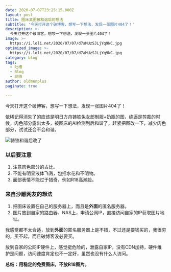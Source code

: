 ```yaml
---
date: 2020-07-07T23:25:15.000Z
layout: post
title: 图床某图被和谐后的想法
subtitle: '今天打开这个破博客，想写一下想法，发现一张图片404了！'
description: >-
  今天打开这个破博客，想写一下想法，发现一张图片404了！
image: >-
  https://i.loli.net/2020/07/07/d7aMUzSJLjYq9NC.jpg
optimized_image: >-
  https://i.loli.net/2020/07/07/d7aMUzSJLjYq9NC.jpg
category: blog
tags:
  - 吐槽
  - Blog
  - 网络
author: oldmenplus
paginate: true

---
```


今天打开这个破博客，想写一下想法，发现一张图片404了！

依稀记得消失了的应该是明日方舟铸铁兔女郎制服+奶瓶的图，绝逼是剪裁的时候，肉色部分露出太多，被图床的AI检测到后和谐了，赶紧把图改一下，减少肉色部分，试试还会不会和谐。

![铸铁和谐后改了](https://i.loli.net/2020/07/07/hJ94PKpVNYXu3dZ.jpg)

### **以后要注意**

1. 注意肉色部分的占比。
2. 不能有明显液体飞溅，包括水花和不明物。
3. 面部表情不能过于猎奇，例如R18高潮脸。

### **来自沙雕网友的想法**

1. 把图床设置在自己的服务器上，而且是**外面**的匿名服务器。
2. 图片放到自家的路由器、NAS上，申请公网IP，直接访问自家的IP获取图片地址。

我感觉都不太合适，放到**外面**的匿名服务器上是不错，不过还是要钱买的，我很穷的，买不起，而且破博客没必要买。

放到自家的公网IP硬件上，感觉挺危险的，泄露自家IP，没有CDN加持，硬件维护是问题，访问速度肯定也不一定好，虽然也没有什么人访问。

**总结：用稳定的免费图床，不放R18图片。**